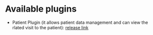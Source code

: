 # Available plugins
- Patient Plugin (it allows patient data management and can view the rlated visit to the patient): [release link](https://github.com/MatteV02/EHRforEquips/releases/tag/patientPlugin-v1.0)
